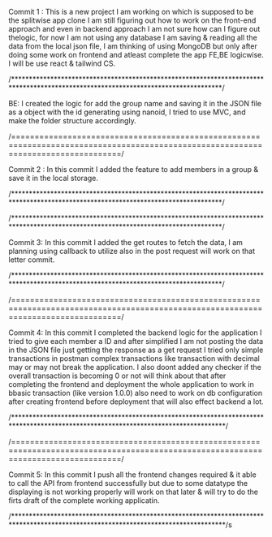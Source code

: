 Commit 1 : This is a new project I am working on which is supposed to be the splitwise app clone I am still figuring out how to work on the front-end approach and even in backend approach I am not sure how can I figure out thelogic, for now I am not using any database I am saving & reading all the data from the local json file, I am thinking of using MongoDB but only after doing some work on frontend and atleast complete the app FE,BE logicwise. I will be use react & tailwind CS.

/***********************************************************************************************************************************/

BE: I created the logic for add the group name and saving it in the JSON file as a object with the id generating using nanoid, I tried to use MVC, and make the folder structure accordingly.

/===================================================================================================================================/

Commit 2 : In this commit I added the feature to add members in a group & save it in the local storage.

/***********************************************************************************************************************************/

/***********************************************************************************************************************************/

Commit 3: In this commit I added the get routes to fetch the data, I am planning using callback to utilize also in the post request will work on that letter commit.

/***********************************************************************************************************************************/

/===================================================================================================================================/

Commit 4: In this commit I completed the backend logic for the application I tried to give each member a ID and after simplified I am not posting the data in the JSON file just getting the response as a get request I tried only simple transactions in postman complex transactions like transaction with decimal may or may not break the application. I also doont added any checker if the overall transaction is becoming 0 or not will think about that after completing the frontend and deployment the whole application to work in bbasic transaction (like version 1.0.0) also need to  work on db configuration after creating frontend before deployment that will also effect backend a lot.

/************************************************************************************************************************************/

/===================================================================================================================================/

Commit 5: In this commit I push all the frontend changes required & it able to call the API from frontend successfully but due to some datatype the displaying is not working properly will work on that later & will try to do the firts draft of the complete working applicatin.

/************************************************************************************************************************************/s